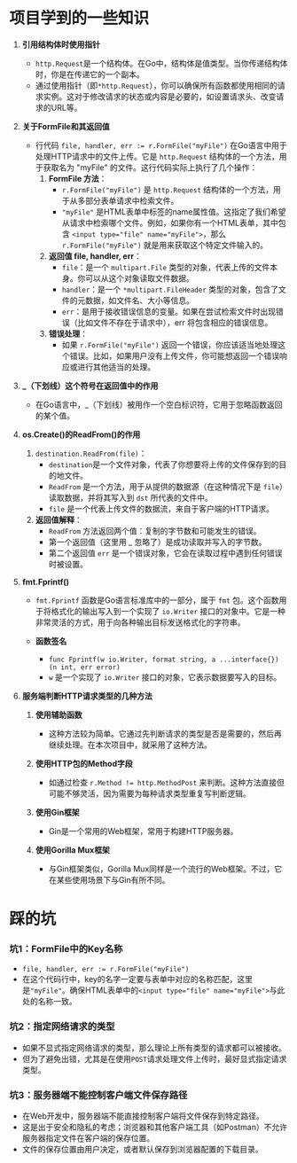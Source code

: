 # 项目学到的一些知识

1. **引用结构体时使用指针**
    - `http.Request`是一个结构体。在Go中，结构体是值类型。当你传递结构体时，你是在传递它的一个副本。
    - 通过使用指针（即`*http.Request`），你可以确保所有函数都使用相同的请求实例。这对于修改请求的状态或内容是必要的，如设置请求头、改变请求的URL等。

2. **关于FormFile和其返回值**
    - 行代码 `file, handler, err := r.FormFile("myFile")` 在Go语言中用于处理HTTP请求中的文件上传。它是 `http.Request` 结构体的一个方法，用于获取名为 "myFile" 的文件。这行代码实际上执行了几个操作：
        1. **FormFile 方法**：
            - `r.FormFile("myFile")` 是 `http.Request` 结构体的一个方法，用于从多部分表单请求中检索文件。
            - `"myFile"` 是HTML表单中标签的name属性值。这指定了我们希望从请求中检索哪个文件。例如，如果你有一个HTML表单，其中包含 `<input type="file" name="myFile">`，那么 `r.FormFile("myFile")` 就是用来获取这个特定文件输入的。
        2. **返回值 file, handler, err**：
            - `file`：是一个 `multipart.File` 类型的对象，代表上传的文件本身。你可以从这个对象读取文件数据。
            - `handler`：是一个 `*multipart.FileHeader` 类型的对象，包含了文件的元数据，如文件名、大小等信息。
            - `err`：是用于接收错误信息的变量。如果在尝试检索文件时出现错误（比如文件不存在于请求中），err 将包含相应的错误信息。
        3. **错误处理**：
            - 如果 `r.FormFile("myFile")` 返回一个错误，你应该适当地处理这个错误。比如，如果用户没有上传文件，你可能想返回一个错误响应或进行其他适当的处理。

3. **_（下划线）这个符号在返回值中的作用**
    - 在Go语言中，_（下划线）被用作一个空白标识符，它用于忽略函数返回的某个值。

4. **os.Create()的ReadFrom()的作用**
    1. `destination.ReadFrom(file)`：
        - `destination`是一个文件对象，代表了你想要将上传的文件保存到的目的地文件。
        - `ReadFrom` 是一个方法，用于从提供的数据源（在这种情况下是 `file`）读取数据，并将其写入到 `dst` 所代表的文件中。
        - `file` 是一个代表上传文件的数据流，来自于客户端的HTTP请求。
    2. **返回值解释**：
        - `ReadFrom` 方法返回两个值：复制的字节数和可能发生的错误。
        - 第一个返回值（这里用 _ 忽略了）是成功读取并写入的字节数。
        - 第二个返回值 `err` 是一个错误对象，它会在读取过程中遇到任何错误时被设置。

5. **fmt.Fprintf()**
    - `fmt.Fprintf` 函数是Go语言标准库中的一部分，属于 `fmt` 包。这个函数用于将格式化的输出写入到一个实现了 `io.Writer` 接口的对象中。它是一种非常灵活的方式，用于向各种输出目标发送格式化的字符串。

    - **函数签名**
        - `func Fprintf(w io.Writer, format string, a ...interface{}) (n int, err error)`
        - `w` 是一个实现了 `io.Writer` 接口的对象，它表示数据要写入的目标。
      
6. **服务端判断HTTP请求类型的几种方法**
   1. **使用辅助函数**
       - 这种方法较为简单。它通过先判断请求的类型是否是需要的，然后再继续处理。在本次项目中，就采用了这种方法。

   2. **使用HTTP包的Method字段**
       - 如通过检查 `r.Method != http.MethodPost` 来判断。这种方法直接但可能不够灵活，因为需要为每种请求类型重复写判断逻辑。

   3. **使用Gin框架**
       - Gin是一个常用的Web框架，常用于构建HTTP服务器。

   4. **使用Gorilla Mux框架**
       - 与Gin框架类似，Gorilla Mux同样是一个流行的Web框架。不过，它在某些使用场景下与Gin有所不同。

# 踩的坑

### 坑1：FormFile中的Key名称
- `file, handler, err := r.FormFile("myFile")`
- 在这个代码行中，key的名字一定要与表单中对应的名称匹配，这里是`"myFile"`。确保HTML表单中的`<input type="file" name="myFile">`与此处的名称一致。

### 坑2：指定网络请求的类型
- 如果不显式指定网络请求的类型，那么理论上所有类型的请求都可以被接收。
- 但为了避免出错，尤其是在使用`POST`请求处理文件上传时，最好显式指定请求类型。

### 坑3：服务器端不能控制客户端文件保存路径
- 在Web开发中，服务器端不能直接控制客户端将文件保存到特定路径。
- 这是出于安全和隐私的考虑；浏览器和其他客户端工具（如Postman）不允许服务器指定文件在客户端的保存位置。
- 文件的保存位置由用户决定，或者默认保存到浏览器配置的下载目录。
